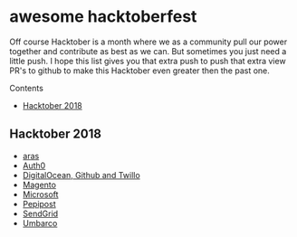 awesome hacktoberfest
=====================

Off course Hacktober is a month where we as a community pull our power together and contribute as best as we can. But sometimes you just need a little push. I hope this list gives you that extra push to push that extra view PR's to github to make this Hacktober even greater then the past one.

Contents
- [Hacktober 2018](#Hacktober-2018)

## Hacktober 2018
- [aras](http://community.aras.com/fr/join-aras-labs-hacktoberfest-2018/)
- [Auth0](https://auth0.com/blog/celebrate-hacktoberfest-with-auth0/)
- [DigitalOcean, Github and Twillo](https://hacktoberfest.digitalocean.com/)
- [Magento](https://github.com/magento/magento2/wiki/SQUASHTOBERFEST-2018)
- [Microsoft](https://open.microsoft.com/2018/09/18/hacktoberfest-2018-microsoft/)
- [Pepipost](https://pepipost.com/blog/hacktoberfest-open-source-coding-challenge/)
- [SendGrid](https://sendgrid.com/blog/hacktoberfest-2018-has-arrived/)
- [Umbarco](https://umbraco.com/blog/happy-hacktoberfest/)
